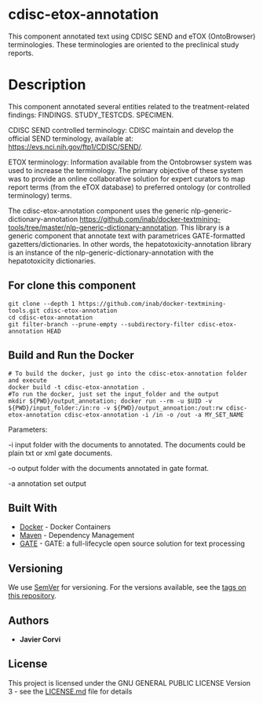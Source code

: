 # cdisc-etox-annotation

This component annotated text using CDISC SEND and eTOX (OntoBrowser) terminologies. These terminologies are oriented to the preclinical study reports.  

# Description 

This component annotated several entities related to the treatment-related findings:
FINDINGS.
STUDY_TESTCDS.
SPECIMEN.

CDISC SEND controlled terminology:  CDISC maintain and develop the official SEND terminology, available at: https://evs.nci.nih.gov/ftp1/CDISC/SEND/.

ETOX terminology:  Information available from the Ontobrowser system was used to increase the terminology. The primary objective of these system was to provide an online collaborative solution for expert curators to map report terms (from the eTOX database) to preferred ontology (or controlled terminology) terms.

The cdisc-etox-annotation component uses the generic nlp-generic-dictionary-annotation https://github.com/inab/docker-textmining-tools/tree/master/nlp-generic-dictionary-annotation. This library is a generic component that annotate text with parametrices GATE-formatted gazetters/dictionaries. In other words, the hepatotoxicity-annotation library is an instance of the nlp-generic-dictionary-annotation with the hepatotoxicity dictionaries.


## For clone this component

	git clone --depth 1 https://github.com/inab/docker-textmining-tools.git cdisc-etox-annotation
	cd cdisc-etox-annotation
	git filter-branch --prune-empty --subdirectory-filter cdisc-etox-annotation HEAD

## Build and Run the Docker 

	# To build the docker, just go into the cdisc-etox-annotation folder and execute
	docker build -t cdisc-etox-annotation .
	#To run the docker, just set the input_folder and the output
	mkdir ${PWD}/output_annotation; docker run --rm -u $UID -v ${PWD}/input_folder:/in:ro -v ${PWD}/output_annoation:/out:rw cdisc-etox-annotation cdisc-etox-annotation -i /in -o /out -a MY_SET_NAME	
Parameters:
<p>
-i input folder with the documents to annotated. The documents could be plain txt or xml gate documents.
</p>
<p>
-o output folder with the documents annotated in gate format.
</p>
<p>
-a annotation set output
</p>

## Built With

* [Docker](https://www.docker.com/) - Docker Containers
* [Maven](https://maven.apache.org/) - Dependency Management
* [GATE](https://gate.ac.uk/overview.html) - GATE: a full-lifecycle open source solution for text processing

## Versioning

We use [SemVer](http://semver.org/) for versioning. For the versions available, see the [tags on this repository](https://github.com/inab/docker-textmining-tools/edit/master/nlp-standard-preprocessing/tags). 

## Authors

* **Javier Corvi** 


## License

This project is licensed under the GNU GENERAL PUBLIC LICENSE Version 3 - see the [LICENSE.md](LICENSE.md) file for details
	
		
